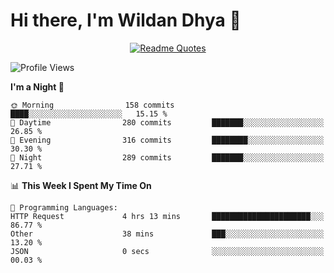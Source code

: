 # Hi there, I'm Wildan Dhya 👋 

<div align="center">
  <a href="https://github.com/piyushsuthar/github-readme-quotes">
    <img src="https://quotes-github-readme.vercel.app/api?quote=Try%2C%20Fail%2C%20Retry&author=unknown&type=vertical&theme=dark" alt="Readme Quotes">
  </a>
</div>

<!--START_SECTION:waka-->
![Profile Views](http://img.shields.io/badge/Profile%20Views-1-blue)

**I'm a Night 🦉** 

```text
🌞 Morning                158 commits         ████░░░░░░░░░░░░░░░░░░░░░   15.15 % 
🌆 Daytime                280 commits         ███████░░░░░░░░░░░░░░░░░░   26.85 % 
🌃 Evening                316 commits         ████████░░░░░░░░░░░░░░░░░   30.30 % 
🌙 Night                  289 commits         ███████░░░░░░░░░░░░░░░░░░   27.71 % 
```


📊 **This Week I Spent My Time On** 

```text
💬 Programming Languages: 
HTTP Request             4 hrs 13 mins       ██████████████████████░░░   86.77 % 
Other                    38 mins             ███░░░░░░░░░░░░░░░░░░░░░░   13.20 % 
JSON                     0 secs              ░░░░░░░░░░░░░░░░░░░░░░░░░   00.03 % 
```


<!--END_SECTION:waka-->

<!--## GitHub Stats-->
<!--![Top Languages](https://github-readme-stats.vercel.app/api/top-langs/?username=wildandhya&layout=compact&theme=dracula)-->












